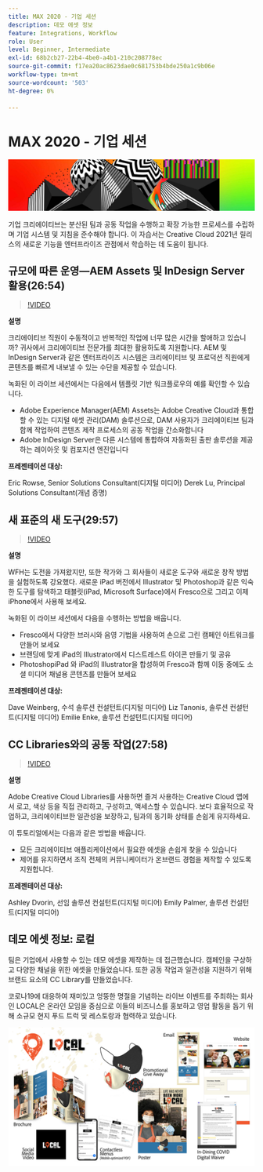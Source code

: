 ```yaml
---
title: MAX 2020 - 기업 세션
description: 데모 에셋 정보
feature: Integrations, Workflow
role: User
level: Beginner, Intermediate
exl-id: 68b2cb27-22b4-4be0-a4b1-210c208778ec
source-git-commit: f17ea20ac8623dae0c681753b4bde250a1c9b06e
workflow-type: tm+mt
source-wordcount: '503'
ht-degree: 0%

---
```


# MAX 2020 - 기업 세션

![Max 2020 히어로 이미지](../assets/MAX2020.jpg)

기업 크리에이티브는 분산된 팀과 공동 작업을 수행하고 확장 가능한 프로세스를 수립하며 기업 시스템 및 지침을 준수해야 합니다. 이 자습서는 Creative Cloud 2021년 릴리스의 새로운 기능을 엔터프라이즈 관점에서 학습하는 데 도움이 됩니다.

## 규모에 따른 운영—AEM Assets 및 InDesign Server 활용(26:54)

>[!VIDEO](https://video.tv.adobe.com/v/327112?hidetitle=true)

**설명**

크리에이티브 직원이 수동적이고 반복적인 작업에 너무 많은 시간을 할애하고 있습니까? 귀사에서 크리에이티브 전문가를 최대한 활용하도록 지원합니다. AEM 및 InDesign Server과 같은 엔터프라이즈 시스템은 크리에이티브 및 프로덕션 직원에게 콘텐츠를 빠르게 내보낼 수 있는 수단을 제공할 수 있습니다.

녹화된 이 라이브 세션에서는 다음에서 템플릿 기반 워크플로우의 예를 확인할 수 있습니다.
* Adobe Experience Manager(AEM) Assets는 Adobe Creative Cloud과 통합할 수 있는 디지털 에셋 관리(DAM) 솔루션으로, DAM 사용자가 크리에이티브 팀과 함께 작업하여 콘텐츠 제작 프로세스의 공동 작업을 간소화합니다
* Adobe InDesign Server은 다른 시스템에 통합하여 자동화된 출판 솔루션을 제공하는 레이아웃 및 컴포지션 엔진입니다

**프레젠테이션 대상:**

Eric Rowse, Senior Solutions Consultant(디지털 미디어) Derek Lu, Principal Solutions Consultant(개념 증명)

## 새 표준의 새 도구(29:57)

>[!VIDEO](https://video.tv.adobe.com/v/328232?hidetitle=true)

**설명**

WFH는 도전을 가져왔지만, 또한 작가와 그 회사들이 새로운 도구와 새로운 창작 방법을 실험하도록 강요했다. 새로운 iPad 버전에서 Illustrator 및 Photoshop과 같은 익숙한 도구를 탐색하고 태블릿(iPad, Microsoft Surface)에서 Fresco으로 그리고 이제 iPhone에서 사용해 보세요.

녹화된 이 라이브 세션에서 다음을 수행하는 방법을 배웁니다.
* Fresco에서 다양한 브러시와 음영 기법을 사용하여 손으로 그린 캠페인 아트워크를 만들어 보세요
* 브랜딩에 맞게 iPad의 Illustrator에서 디스트레스트 아이콘 만들기 및 공유
* PhotoshopiPad 와 iPad의 Illustrator을 합성하여 Fresco과 함께 이동 중에도 소셜 미디어 채널용 콘텐츠를 만들어 보세요

**프레젠테이션 대상:**

Dave Weinberg, 수석 솔루션 컨설턴트(디지털 미디어) Liz Tanonis, 솔루션 컨설턴트(디지털 미디어) Emilie Enke, 솔루션 컨설턴트(디지털 미디어)

## CC Libraries와의 공동 작업(27:58)

>[!VIDEO](https://video.tv.adobe.com/v/328199?hidetitle=true)

**설명**

Adobe Creative Cloud Libraries를 사용하면 즐겨 사용하는 Creative Cloud 앱에서 로고, 색상 등을 직접 관리하고, 구성하고, 액세스할 수 있습니다. 보다 효율적으로 작업하고, 크리에이티브한 일관성을 보장하고, 팀과의 동기화 상태를 손쉽게 유지하세요.

이 튜토리얼에서는 다음과 같은 방법을 배웁니다.
* 모든 크리에이티브 애플리케이션에서 필요한 에셋을 손쉽게 찾을 수 있습니다
* 제어를 유지하면서 조직 전체의 커뮤니케이터가 온브랜드 경험을 제작할 수 있도록 지원합니다.

**프레젠테이션 대상:**

Ashley Dvorin, 선임 솔루션 컨설턴트(디지털 미디어) Emily Palmer, 솔루션 컨설턴트(디지털 미디어)

## 데모 에셋 정보: 로컬

팀은 기업에서 사용할 수 있는 데모 에셋을 제작하는 데 접근했습니다. 캠페인을 구상하고 다양한 채널을 위한 에셋을 만들었습니다. 또한 공동 작업과 일관성을 지원하기 위해 브랜드 요소의 CC Library를 만들었습니다.

코로나19에 대응하여 재미있고 엉뚱한 명절을 기념하는 라이브 이벤트를 주최하는 회사인 LOCAL은 온라인 모임을 중심으로 이들의 비즈니스를 홍보하고 영업 활동을 돕기 위해 소규모 현지 푸드 트럭 및 레스토랑과 협력하고 있습니다.

![로컬 데모 에셋](../assets/demo_local_assets-WIP-v1.jpg)
